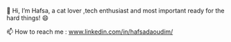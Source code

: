 👋 Hi, I’m Hafsa, a cat lover ,tech enthusiast and most important ready for the hard things! 😄
 
📫 How to reach me : www.linkedin.com/in/hafsadaoudim/


